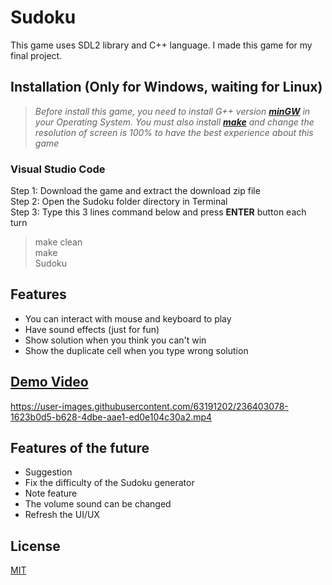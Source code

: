 # Sudoku

This game uses SDL2 library and C++ language. I made this game for my final project.

## Installation (Only for Windows, waiting for Linux)
>*Before install this game, you need to install G++ version [**minGW**](https://www.ics.uci.edu/~pattis/common/handouts/mingweclipse/mingw.html) in your Operating System. You must also install [**make**](https://linuxhint.com/install-use-make-windows/) and change the resolution of screen is 100% to have the best experience about this game*
### Visual Studio Code
Step 1: Download the game and extract the download zip file<br/>
Step 2: Open the Sudoku folder directory in Terminal  <br/>
Step 3: Type this 3 lines command below and press **ENTER** button each turn
>make clean <br/>
>make <br/>
>Sudoku
## Features
- You can interact with mouse and keyboard to play
- Have sound effects (just for fun)
- Show solution when you think you can't win
- Show the duplicate cell when you type wrong solution
## [**Demo Video**](https://www.youtube.com/watch?v=1TUnb5oE7Vo)



https://user-images.githubusercontent.com/63191202/236403078-1623b0d5-b628-4dbe-aae1-ed0e104c30a2.mp4



## Features of the future
- Suggestion
- Fix the difficulty of the Sudoku generator
- Note feature
- The volume sound can be changed
- Refresh the UI/UX
## License

[MIT](https://choosealicense.com/licenses/mit/)
